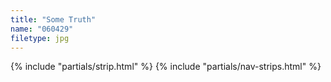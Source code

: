 ```yaml
---
title: "Some Truth"
name: "060429"
filetype: jpg
---
```


{% include "partials/strip.html" %}
{% include "partials/nav-strips.html" %}